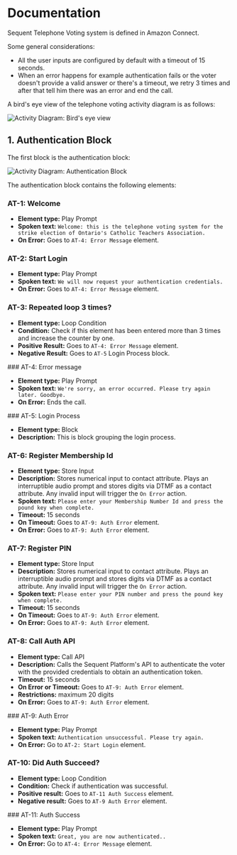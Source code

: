 # Documentation

Sequent Telephone Voting system is defined in Amazon Connect.

Some general considerations:
- All the user inputs are configured by default with a timeout of 15 seconds.
- When an error happens for example authentication fails or the voter doesn't provide a valid answer or there's a timeout, we retry 3 times and after that tell him there was an error and end the call.

A bird's eye view of the telephone voting activity diagram is as follows:

![Activity Diagram: Bird's eye view](http://www.plantuml.com/plantuml/proxy?src=https://raw.githubusercontent.com/sequentech/ivr-lambdas/main/doc/activity-diagram-birds-eye-view.puml)

## 1. Authentication Block

The first block is the authentication block:

![Activity Diagram: Authentication Block](http://www.plantuml.com/plantuml/proxy?src=https://raw.githubusercontent.com/sequentech/ivr-lambdas/main/doc/activity-diagram-authentication-block.puml)

The authentication block contains the following elements:

### AT-1: Welcome

- **Element type:** Play Prompt
- **Spoken text:** `Welcome: this is the telephone voting system for the  strike election of Ontario's Catholic Teachers Association.`
- **On Error:** Goes to `AT-4: Error Message` element.

### AT-2: Start Login

- **Element type:** Play Prompt
- **Spoken text:** `We will now request your authentication credentials.`
- **On Error:** Goes to `AT-4: Error Message` element.

### AT-3: Repeated loop 3 times?

- **Element type:** Loop Condition
- **Condition:** Check if this element has been entered more than 3 times and increase the counter by one.
- **Positive Result:** Goes to `AT-4: Error Message` element.
- **Negative Result:** Goes to `AT-5` Login Process block.

### AT-4: Error message

- **Element type:** Play Prompt
- **Spoken text:** `We're sorry, an error occurred. Please try again later. Goodbye.`
- **On Error:** Ends the call.

### AT-5: Login Process

- **Element type:** Block
- **Description:** This is block grouping the login process.

### AT-6: Register Membership Id

- **Element type:** Store Input
- **Description:** Stores numerical input to contact attribute. Plays an interruptible audio prompt and stores digits via DTMF as a contact attribute. Any invalid input will trigger the `On Error` action.
- **Spoken text:** `Please enter your Membership Number Id and press the pound key when complete.`
- **Timeout:** 15 seconds
- **On Timeout:** Goes to `AT-9: Auth Error` element.
- **On Error:** Goes to `AT-9: Auth Error` element.

### AT-7: Register PIN

- **Element type:** Store Input
- **Description:** Stores numerical input to contact attribute. Plays an interruptible audio prompt and stores digits via DTMF as a contact attribute. Any invalid input will trigger the `On Error` action.
- **Spoken text:** `Please enter your PIN number and press the pound key when complete.`
- **Timeout:** 15 seconds
- **On Timeout:** Goes to `AT-9: Auth Error` element.
- **On Error:** Goes to `AT-9: Auth Error` element.

### AT-8: Call Auth API

- **Element type:** Call API
- **Description:**  Calls the Sequent Platform's API to authenticate the voter with the provided credentials to obtain an authentication token.
- **Timeout:** 15 seconds
- **On Error or Timeout:** Goes to `AT-9: Auth Error` element.
- **Restrictions:** maximum 20 digits
- **On Error:** Goes to `AT-9: Auth Error` element.

### AT-9: Auth Error

- **Element type:** Play Prompt
- **Spoken text:** `Authentication unsuccessful. Please try again.`
- **On Error:** Go to `AT-2: Start Login` element.

### AT-10: Did Auth Succeed?

- **Element type:** Loop Condition
- **Condition:** Check if authentication was successful.
- **Positive result:** Goes to `AT-11 Auth Success` element.
- **Negative result:** Goes to `AT-9 Auth Error` element.

### AT-11: Auth Success

- **Element type:** Play Prompt
- **Spoken text:** `Great, you are now authenticated..`
- **On Error:** Go to `AT-4: Error Message` element.

<!--
We use plantuml diagrams as explained in https://github.com/Zingam/UML-in-Markdown
with images generated from files like:
![Class Diagram](http://www.plantuml.com/plantuml/proxy?src=https://raw.githubusercontent.com/sequentech/ivr-lambdas/master/doc/diagram-example.puml)
-->